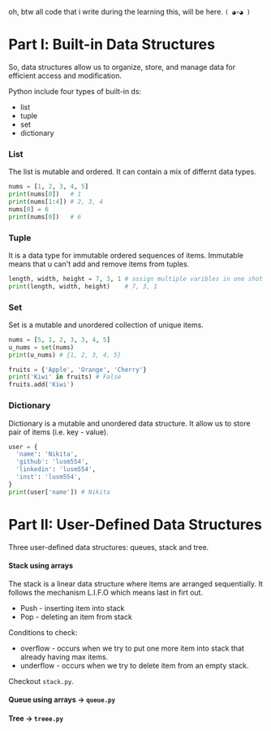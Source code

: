 oh, btw all code that i write during the learning this, will be here. `( ◕▿◕ )`


# Part Ⅰ: Built-in Data Structures
So, data structures allow us to organize, store, and manage data for efficient access and modification.

Python include four types of built-in ds:
- list
- tuple
- set
- dictionary

### List
The list is mutable and ordered. It can contain a mix of differnt data types.

```python
nums = [1, 2, 3, 4, 5]
print(nums[0])   # 1
print(nums[1:4]) # 2, 3, 4
nums[0] = 6
print(nums[0])   # 6
```

### Tuple
It is a data type for immutable ordered sequences of items. Immutable means that u can't add and remove items from tuples.

```python
length, width, height = 7, 3, 1 # assign multiple varibles in one shot
print(length, width, height)    # 7, 3, 1
```

### Set
Set is a mutable and unordered collection of unique items.

```python
nums = [5, 1, 2, 3, 3, 4, 5]
u_nums = set(nums)
print(u_nums) # {1, 2, 3, 4, 5}

fruits = {'Apple', 'Orange', 'Cherry'}
print('Kiwi' in fruits) # False
fruits.add('Kiwi')
```

### Dictionary
Dictionary is a mutable and unordered data structure. It allow us to store pair of items (i.e. key - value).

```python
user = {
  'name': 'Nikita',
  'github': 'lusm554',
  'linkedin': 'lusm554',
  'inst': 'lusm554',
}
print(user['name']) # Nikita
```

# Part II: User-Defined Data Structures
Three user-defined data structures: queues, stack and tree.

#### Stack using arrays
The stack is a linear data structure where items are arranged sequentially. It follows the mechanism L.I.F.O which means last in firt out.
- Push - inserting item into stack
- Pop - deleting an item from stack

Conditions to check:
- overflow - occurs when we try to put one more item into stack that already having max items.
- underflow - occurs when we try to delete item from an empty stack.

Checkout `stack.py`.

#### Queue using arrays -> `queue.py` 
#### Tree -> `treee.py` 

